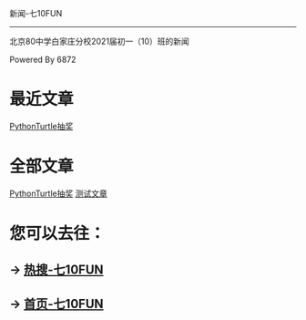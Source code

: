 新闻-七10FUN

------------

北京80中学白家庄分校2021届初一（10）班的新闻

Powered By 6872

# 最近文章

[PythonTurtle抽奖](https://7jfun.github.io/post/pythonturtledrawprice)

# 全部文章

[PythonTurtle抽奖](https://7jfun.github.io/post/pythonturtledrawprice)
[测试文章](https://7jfun.github.io/post/test)

# 您可以去往：

## -> [热搜-七10FUN](https://7jfun.github.io/rs)

## -> [首页-七10FUN](https://7jfun.github.io)
